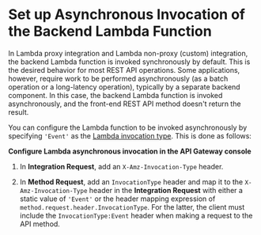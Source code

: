 # Set up Asynchronous Invocation of the Backend Lambda Function<a name="set-up-lambda-integration-async"></a>

In Lambda proxy integration and Lambda non\-proxy \(custom\) integration, the backend Lambda function is invoked synchronously by default\. This is the desired behavior for most REST API operations\. Some applications, however, require work to be performed asynchronously \(as a batch operation or a long\-latency operation\), typically by a separate backend component\. In this case, the backend Lambda function is invoked asynchronously, and the front\-end REST API method doesn't return the result\.

You can configure the Lambda function to be invoked asynchronously by specifying `'Event'` as the [Lambda invocation type](https://docs.aws.amazon.com/lambda/latest/dg/invocation-options.html)\. This is done as follows:

**Configure Lambda asynchronous invocation in the API Gateway console**

1. In **Integration Request**, add an `X-Amz-Invocation-Type` header\.

1. In **Method Request**, add an `InvocationType` header and map it to the `X-Amz-Invocation-Type` header in the **Integration Request** with either a static value of `'Event'` or the header mapping expression of `method.request.header.InvocationType`\. For the latter, the client must include the `InvocationType:Event` header when making a request to the API method\.